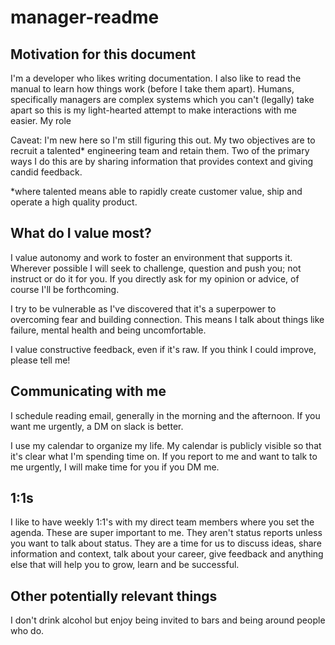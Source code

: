 # manager-readme

## Motivation for this document

I'm a developer who likes writing documentation. I also like to read the manual to learn how things work (before I take them apart). Humans, specifically managers are complex systems which you can't (legally) take apart so this is my light-hearted attempt to make interactions with me easier.
My role

Caveat: I'm new here so I'm still figuring this out. My two objectives are to recruit a talented* engineering team and retain them.  Two of the primary ways I do this are by sharing information that provides context and giving candid feedback.

*where talented means able to rapidly create customer value, ship and operate a high quality product.
## What do I value most?

I value autonomy and work to foster an environment that supports it. Wherever possible I will seek to challenge, question and push you; not instruct or do it for you. If you directly ask for my opinion or advice, of course I'll be forthcoming.

I try to be vulnerable as I've discovered that it's a superpower to overcoming fear and building connection. This means I talk about things like failure, mental health and being uncomfortable.

I value constructive feedback, even if it's raw. If you think I could improve, please tell me! 
## Communicating with me

I schedule reading email, generally in the morning and the afternoon. If you want me urgently, a DM on slack is better.

I use my calendar to organize my life. My calendar is publicly visible so that it's clear what I'm spending time on. If you report to me and want to talk to me urgently, I will make time for you if you DM me.
## 1:1s

I like to have weekly 1:1's with my direct team members where you set the agenda. These are super important to me. They aren't status reports unless you want to talk about status. They are a time for us to discuss ideas, share information and context, talk about your career, give feedback and anything else that will help you to grow, learn and be successful.
## Other potentially relevant things

I don't drink alcohol but enjoy being invited to bars and being around people who do.
